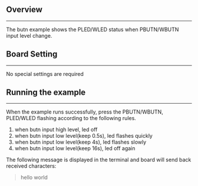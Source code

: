 ## Overview
***
The butn example shows the PLED/WLED status when PBUTN/WBUTN input level change.

## Board Setting
***
No special settings are required

## Running the example
***
When the example runs successfully, press the PBUTN/WBUTN, PLED/WLED flashing according to the following rules.
1. when butn input high level, led off
2. when butn input low level(keep 0.5s), led flashes quickly
3. when butn input low level(keep 4s), led flashes slowly
4. when butn input low level(keep 16s), led off again

The following message is displayed in the terminal and board will send back received characters:
> hello world

